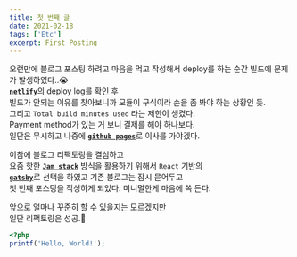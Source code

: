 ```yaml
---
title: 첫 번째 글
date: 2021-02-18
tags: ['Etc']
excerpt: First Posting
---
```


오랜만에 블로그 포스팅 하려고 마음을 먹고 작성해서 deploy를 하는 순간 빌드에 문제가 발생하였다..😭  
[**`netlify`**](https://www.netlify.com/)의 deploy log를 확인 후  
빌드가 안되는 이유를 찾아보니까 모듈이 구식이라 손을 좀 봐야 하는 상황인 듯.  
그리고 `Total build minutes used` 라는 제한이 생겼다.  
Payment method가 있는 거 보니 결제를 해야 하나보다.  
일단은 무시하고 나중에 [**`github pages`**](https://pages.github.com/)로 이사를 가야겠다.

이참에 블로그 리팩토링을 결심하고  
요즘 핫한 [**`Jam stack`**](https://jamstack.org/) 방식을 활용하기 위해서 `React` 기반의  
[**`gatsby`**](https://www.gatsbyjs.com/)로 선택을 하였고 기존 블로그는 잠시 묻어두고  
첫 번째 포스팅을 작성하게 되었다. 미니멀한게 마음에 쏙 든다.

앞으로 얼마나 꾸준히 할 수 있을지는 모르겠지만  
일단 리팩토링은 성공.🎉

```php
<?php
printf('Hello, World!');
```




